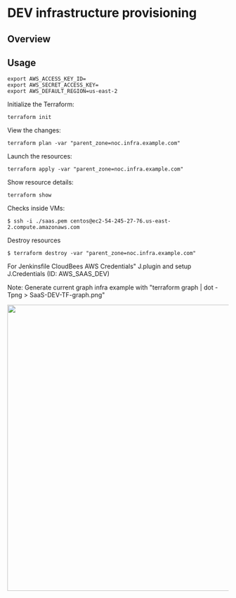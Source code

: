 # DEV infrastructure provisioning

## Overview

## Usage
```
export AWS_ACCESS_KEY_ID=
export AWS_SECRET_ACCESS_KEY=
export AWS_DEFAULT_REGION=us-east-2
```

Initialize the Terraform:

```
terraform init
```

View the changes:

```
terraform plan -var "parent_zone=noc.infra.example.com" 
```

Launch the resources:

```
terraform apply -var "parent_zone=noc.infra.example.com"
```
Show resource details:

```
terraform show
```

Checks inside VMs:

```
$ ssh -i ./saas.pem centos@ec2-54-245-27-76.us-east-2.compute.amazonaws.com

```

Destroy resources
```
$ terraform destroy -var "parent_zone=noc.infra.example.com" 

```


For Jenkinsfile CloudBees AWS Credentials" J.plugin and setup J.Credentials (ID: AWS_SAAS_DEV)

Note: Generate current graph infra example with "terraform graph | dot -Tpng > SaaS-DEV-TF-graph.png"

<img src="https://github.com/adavarski/SaaS-FULL-POC/blob/main/saas/aws/terraform/SaaS-DEV-TF-graph.png?raw=true" width="650">

